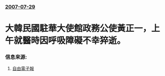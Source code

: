 ### [2007-07-29](/news/2007/07/29/index.md)

##### 
# 大韓民國駐華大使館政務公使黃正一，上午就醫時因呼吸障礙不幸猝逝。




### 信息来源:

1. [自由電子報](https://web.archive.org/web/20070929111704/http://www.libertytimes.com.tw/2007/new/aug/1/today-fo5.htm)
